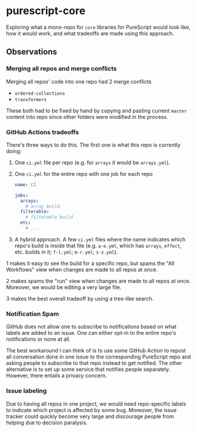 # purescript-core

Exploring what a mono-repo for `core` libraries for PureScript would look like, how it would work, and what tradeoffs are made using this approach.

## Observations

### Merging all repos and merge conflicts

Merging all repos' code into one repo had 2 merge conflicts
  - `ordered-collections`
  - `transformers`

These both had to be fixed by hand by copying and pasting current `master` content into repo since other folders were modified in the process.

### GitHub Actions tradeoffs

There's three ways to do this. The first one is what this repo is currently doing:
1. One `ci.yml` file per repo (e.g. for `arrays` it would be `arrays.yml`).
2. One `ci.yml` for the entire repo with one job for each repo

    ```yml
    name: CI

    jobs:
      arrays:
        # array build
      filterable:
        # filterable build
      etc:
        # ...
    ```
3. A hybrid approach. A few `ci.yml` files where the name indicates which repo's build is inside that file (e.g. `a-e.yml`, which has `arrays`, `effect`, etc. builds in it; `f-l.yml`; `m-r.yml`; `s-z.yml`).

1 makes it easy to see the build for a specific repo, but spams the "All Workflows" view when changes are made to all repos at once.

2 makes spams the "run" view when changes are made to all repos at once. Moreover, we would be editing a very large file.

3 makes the best overall tradeoff by using a tree-like search.

### Notification Spam

GitHub does not allow one to subscribe to notifications based on what labels are added to an issue. One can either opt-in to the entire repo's notifications or none at all.

The best workaround I can think of is to use some GitHub Action to repost all conversation done in one issue to the corresponding PureScript repo and asking people to subscribe to that repo instead to get notified. The other alternative is to set up some service that notifies people separately. However, there entails a privacy concern.

### Issue labeling

Due to having all repos in one project, we would need repo-specific labels to indicate which project is affected by some bug. Moreover, the issue tracker could quickly become very large and discourage people from helping due to decision paralysis.
